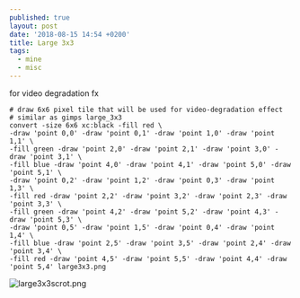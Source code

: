 ```yaml
---
published: true
layout: post
date: '2018-08-15 14:54 +0200'
title: Large 3x3
tags:
  - mine
  - misc
---
```

for video degradation fx

    # draw 6x6 pixel tile that will be used for video-degradation effect
    # similar as gimps large_3x3
    convert -size 6x6 xc:black -fill red \
    -draw 'point 0,0' -draw 'point 0,1' -draw 'point 1,0' -draw 'point 1,1' \
    -fill green -draw 'point 2,0' -draw 'point 2,1' -draw 'point 3,0' -draw 'point 3,1' \
    -fill blue -draw 'point 4,0' -draw 'point 4,1' -draw 'point 5,0' -draw 'point 5,1' \
    -draw 'point 0,2' -draw 'point 1,2' -draw 'point 0,3' -draw 'point 1,3' \
    -fill red -draw 'point 2,2' -draw 'point 3,2' -draw 'point 2,3' -draw 'point 3,3' \
    -fill green -draw 'point 4,2' -draw 'point 5,2' -draw 'point 4,3' -draw 'point 5,3' \
    -draw 'point 0,5' -draw 'point 1,5' -draw 'point 0,4' -draw 'point 1,4' \
    -fill blue -draw 'point 2,5' -draw 'point 3,5' -draw 'point 2,4' -draw 'point 3,4' \
    -fill red -draw 'point 4,5' -draw 'point 5,5' -draw 'point 4,4' -draw 'point 5,4' large3x3.png
    
 ![large3x3scrot.png]({{site.baseurl}}/media/large3x3scrot.png)

